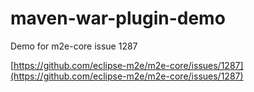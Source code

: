 # maven-war-plugin-demo
Demo for m2e-core issue 1287

[https://github.com/eclipse-m2e/m2e-core/issues/1287](https://github.com/eclipse-m2e/m2e-core/issues/1287)
